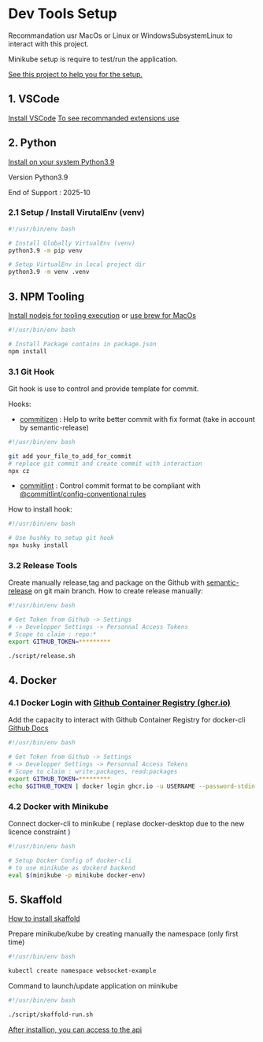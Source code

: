 # Dev Tools Setup
Recommandation usr MacOs or Linux or WindowsSubsystemLinux to interact with this project.

Minikube setup is require to test/run the application. 

[See this project to help you for the setup.](https://github.com/public-sysunicorns-info/minikube_local_setup)

## 1. VSCode
[Install VSCode](https://test.com)
[To see recommanded extensions use](https://code.visualstudio.com/docs/editor/extension-marketplace#_recommended-extensions)

## 2. Python

[Install on your system Python3.9](https://www.python.org/downloads/)

Version Python3.9 

End of Support : 2025-10

### 2.1 Setup / Install VirutalEnv (venv)
``` bash
#!/usr/bin/env bash

# Install Globally VirtualEnv (venv)
python3.9 -m pip venv

# Setup VirtualEnv in local project dir
python3.9 -m venv .venv
```

## 3. NPM Tooling

[Install nodejs for tooling execution](https://nodejs.org/en/download/) or [use brew for MacOs](https://formulae.brew.sh/formula/node)
``` bash
#!/usr/bin/env bash

# Install Package contains in package.json
npm install
```

### 3.1 Git Hook
Git hook is use to control and provide template for commit.

Hooks:
- [commitizen](http://commitizen.github.io/cz-cli/) :
Help to write better commit with fix format (take in account by semantic-release)
``` bash
#!/usr/bin/env bash

git add your_file_to_add_for_commit
# replace git commit and create commit with interaction
npx cz
```
- [commitlint](https://commitlint.js.org/#/) : Control commit format to be compliant with [@commitlint/config-conventional rules](https://github.com/conventional-changelog/commitlint/tree/master/%40commitlint/config-conventional)

How to install hook:
``` bash
#!/usr/bin/env bash

# Use hushky to setup git hook
npx husky install
```

### 3.2 Release Tools

Create manually release,tag and package on the Github with
[semantic-release](https://github.com/semantic-release/semantic-release) on git main branch.
How to create release manually:
``` bash
#!/usr/bin/env bash

# Get Token from Github -> Settings 
# -> Developper Settings -> Personnal Access Tokens
# Scope to claim : repo:*
export GITHUB_TOKEN=*********

./script/release.sh
```

## 4. Docker

### 4.1 Docker Login with [Github Container Registry (ghcr.io)](ghcr.io)
Add the capacity to interact with Github Container Registry for docker-cli [Github Docs](https://docs.github.com/en/packages/working-with-a-github-packages-registry/working-with-the-container-registry)
``` bash
#!/usr/bin/env bash

# Get Token from Github -> Settings 
# -> Developper Settings -> Personnal Access Tokens
# Scope to claim : write:packages, read:packages
export GITHUB_TOKEN=*********
echo $GITHUB_TOKEN | docker login ghcr.io -u USERNAME --password-stdin
```

### 4.2 Docker with Minikube
Connect docker-cli to minikube ( replase docker-desktop due to the new licence constraint )
``` bash
#!/usr/bin/env bash

# Setup Docker Config of docker-cli 
# to use minikube as dockerd backend
eval $(minikube -p minikube docker-env)
```

## 5. Skaffold
[How to install skaffold](https://skaffold.dev/docs/install/)

Prepare minikube/kube by creating manually the namespace (only first time)
``` bash
#!/usr/bin/env bash

kubectl create namespace websocket-example
```

Command to launch/update application on minikube
``` bash
#!/usr/bin/env bash

./script/skaffold-run.sh
```

[After installion, you can access to the api](https://api.websocket-example.minikube/docs)
